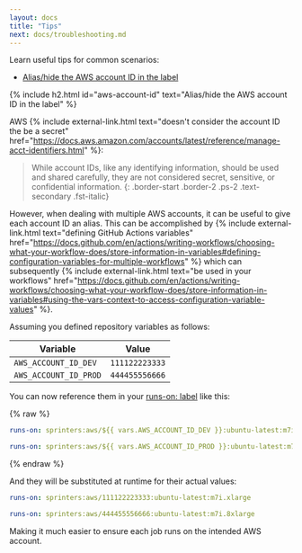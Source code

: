 ```yaml
---
layout: docs
title: "Tips"
next: docs/troubleshooting.md
---
```


Learn useful tips for common scenarios:

- [Alias/hide the AWS account ID in the label](#aws-account-id)

{% include h2.html id="aws-account-id" text="Alias/hide the AWS account ID in the label" %}

AWS {% include external-link.html text="doesn't consider the account ID the be a secret" href="https://docs.aws.amazon.com/accounts/latest/reference/manage-acct-identifiers.html" %}:

> While account IDs, like any identifying information, should be used and shared carefully, they are not considered secret, sensitive, or confidential information.
{: .border-start .border-2 .ps-2 .text-secondary .fst-italic}

However, when dealing with multiple AWS accounts, it can be useful to give each account ID an alias.
This can be accomplished by {% include external-link.html text="defining GitHub Actions variables" href="https://docs.github.com/en/actions/writing-workflows/choosing-what-your-workflow-does/store-information-in-variables#defining-configuration-variables-for-multiple-workflows" %} which
can subsequently {% include external-link.html text="be used in your workflows" href="https://docs.github.com/en/actions/writing-workflows/choosing-what-your-workflow-does/store-information-in-variables#using-the-vars-context-to-access-configuration-variable-values" %}.

Assuming you defined repository variables as follows:

<div class="table-responsive">
    <table class="table table-bordered">
        <thead>
        <tr class="table-active">
            <th>Variable</th>
            <th>Value</th>
        </tr>
        </thead>
        <tbody>
        <tr>
            <td><code>AWS_ACCOUNT_ID_DEV</code></td>
            <td><code>111122223333</code></td>
        </tr>
        <tr>
            <td><code>AWS_ACCOUNT_ID_PROD</code></td>
            <td><code>444455556666</code></td>
        </tr>
        </tbody>
    </table>
</div>

You can now reference them in your [runs-on: label](/docs/label) like this:

{% raw %}
```yaml
runs-on: sprinters:aws/${{ vars.AWS_ACCOUNT_ID_DEV }}:ubuntu-latest:m7i.xlarge
```

```yaml
runs-on: sprinters:aws/${{ vars.AWS_ACCOUNT_ID_PROD }}:ubuntu-latest:m7i.8xlarge
```
{% endraw %}

And they will be substituted at runtime for their actual values:

```yaml
runs-on: sprinters:aws/111122223333:ubuntu-latest:m7i.xlarge
```

```yaml
runs-on: sprinters:aws/444455556666:ubuntu-latest:m7i.8xlarge
```

Making it much easier to ensure each job runs on the intended AWS account.
